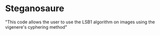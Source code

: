 # Steganosaure
"This code allows the user to use the LSB1 algorithm on images using the vigenere's cyphering method"

